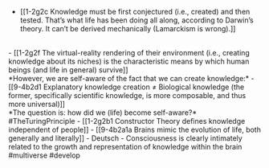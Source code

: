 - [[1-2g2c Knowledge must be first conjectured (i.e., created) and then tested. That’s what life has been doing all along, according to Darwin’s theory. It can’t be derived mechanically (Lamarckism is wrong).]]
<br>
- [[1-2g2f The virtual-reality rendering of their environment (i.e., creating knowledge about its niches) is the characteristic means by which human beings (and life in general) survive]]
<br>
*However, we are self-aware of the fact that we can create knowledge:*
- [[9-4b2d1 Explanatory knowledge creation ≠ Biological knowledge (the former, specifically scientific knowledge, is more composable, and thus more universal)]]
<br>
*The question is: how did we (life) become self-aware?* #TheTuringPrinciple 
- [[1-2g2b1 Constructor Theory defines knowledge independent of people]]
- [[9-4b2a1a Brains mimic the evolution of life, both generally and literally]]
- Deutsch - Consciousness is clearly intimately related to the growth and representation of knowledge within the brain #multiverse #develop
